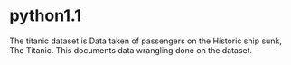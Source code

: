 # python1.1
The titanic dataset is Data taken of passengers on the Historic ship sunk, The Titanic. This documents data wrangling done on the dataset.
